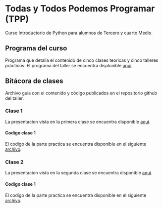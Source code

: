 # Todas y Todos Podemos Programar (**TPP**)

Curso Introductorio de Python para alumnos de Tercero y cuarto Medio.

## Programa del curso

Programa que detalla el contenido de cinco clases teoricas y cinco talleres prácticos.
El programa del taller se encuentra displonible [aquí](https://github.com/adigenova/tpp/blob/main/programa/Programa_Taller_TPP.pdf)

## Bitácora de clases

Archivo guia con el contenido y código publicados en el repositorio github del taller.

### Clase 1

La presentacion vista en la primera clase se encuentra disponible [aquí](https://github.com/adigenova/tpp/blob/main/clases//dia1/tpp_day1.pdf). 

#### Codigo clase 1

El codigo de la parte practica se encuentra disponible en el siguiente [archivo](https://github.com/adigenova/tpp/blob/main/code/TPP_C01.ipynb).


### Clase 2

La presentacion vista en la segunda clase se encuentra disponible [aquí](https://github.com/adigenova/tpp/blob/main/clases//dia2/tpp_day2.pdf). 

#### Codigo clase 1

El codigo de la parte practica se encuentra disponible en el siguiente [archivo](https://github.com/adigenova/tpp/blob/main/code/TPP_C02.ipynb).

